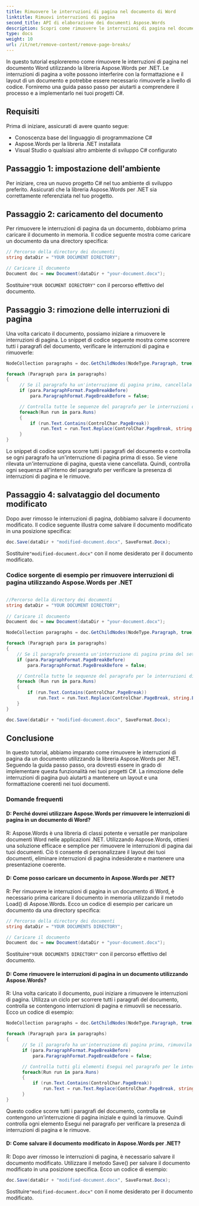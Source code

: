 ```yaml
---
title: Rimuovere le interruzioni di pagina nel documento di Word
linktitle: Rimuovi interruzioni di pagina
second_title: API di elaborazione dei documenti Aspose.Words
description: Scopri come rimuovere le interruzioni di pagina nel documento Word utilizzando la libreria Aspose.Words per .NET. Segui la nostra guida passo passo per un layout senza interruzioni.
type: docs
weight: 10
url: /it/net/remove-content/remove-page-breaks/
---
```

In questo tutorial esploreremo come rimuovere le interruzioni di pagina nel documento Word utilizzando la libreria Aspose.Words per .NET. Le interruzioni di pagina a volte possono interferire con la formattazione e il layout di un documento e potrebbe essere necessario rimuoverle a livello di codice. Forniremo una guida passo passo per aiutarti a comprendere il processo e a implementarlo nei tuoi progetti C#.

## Requisiti

Prima di iniziare, assicurati di avere quanto segue:

- Conoscenza base del linguaggio di programmazione C#
- Aspose.Words per la libreria .NET installata
- Visual Studio o qualsiasi altro ambiente di sviluppo C# configurato

## Passaggio 1: impostazione dell'ambiente

Per iniziare, crea un nuovo progetto C# nel tuo ambiente di sviluppo preferito. Assicurati che la libreria Aspose.Words per .NET sia correttamente referenziata nel tuo progetto.

## Passaggio 2: caricamento del documento

Per rimuovere le interruzioni di pagina da un documento, dobbiamo prima caricare il documento in memoria. Il codice seguente mostra come caricare un documento da una directory specifica:

```csharp
// Percorso della directory dei documenti
string dataDir = "YOUR DOCUMENT DIRECTORY";

// Caricare il documento
Document doc = new Document(dataDir + "your-document.docx");
```

 Sostituire`"YOUR DOCUMENT DIRECTORY"` con il percorso effettivo del documento.

## Passaggio 3: rimozione delle interruzioni di pagina

Una volta caricato il documento, possiamo iniziare a rimuovere le interruzioni di pagina. Lo snippet di codice seguente mostra come scorrere tutti i paragrafi del documento, verificare le interruzioni di pagina e rimuoverle:

```csharp
NodeCollection paragraphs = doc.GetChildNodes(NodeType.Paragraph, true);

foreach (Paragraph para in paragraphs)
{
     // Se il paragrafo ha un'interruzione di pagina prima, cancellala
     if (para.ParagraphFormat.PageBreakBefore)
         para.ParagraphFormat.PageBreakBefore = false;

     // Controlla tutte le sequenze del paragrafo per le interruzioni di pagina e rimuovile
     foreach(Run run in para.Runs)
     {
         if (run.Text.Contains(ControlChar.PageBreak))
             run.Text = run.Text.Replace(ControlChar.PageBreak, string.Empty);
     }
}
```

Lo snippet di codice sopra scorre tutti i paragrafi del documento e controlla se ogni paragrafo ha un'interruzione di pagina prima di esso. Se viene rilevata un'interruzione di pagina, questa viene cancellata. Quindi, controlla ogni sequenza all'interno del paragrafo per verificare la presenza di interruzioni di pagina e le rimuove.

## Passaggio 4: salvataggio del documento modificato

Dopo aver rimosso le interruzioni di pagina, dobbiamo salvare il documento modificato. Il codice seguente illustra come salvare il documento modificato in una posizione specifica:

```csharp
doc.Save(dataDir + "modified-document.docx", SaveFormat.Docx);
```

 Sostituire`"modified-document.docx"` con il nome desiderato per il documento modificato.

### Codice sorgente di esempio per rimuovere interruzioni di pagina utilizzando Aspose.Words per .NET 
```csharp

//Percorso della directory dei documenti
string dataDir = "YOUR DOCUMENT DIRECTORY"; 
 
// Caricare il documento
Document doc = new Document(dataDir + "your-document.docx");

NodeCollection paragraphs = doc.GetChildNodes(NodeType.Paragraph, true);

foreach (Paragraph para in paragraphs)
{
	// Se il paragrafo presenta un'interruzione di pagina prima del set, cancellala.
	if (para.ParagraphFormat.PageBreakBefore)
		para.ParagraphFormat.PageBreakBefore = false;

	// Controlla tutte le sequenze del paragrafo per le interruzioni di pagina e rimuovile.
	foreach (Run run in para.Runs)
	{
		if (run.Text.Contains(ControlChar.PageBreak))
			run.Text = run.Text.Replace(ControlChar.PageBreak, string.Empty);
	}
}

doc.Save(dataDir + "modified-document.docx", SaveFormat.Docx);        

```

## Conclusione

In questo tutorial, abbiamo imparato come rimuovere le interruzioni di pagina da un documento utilizzando la libreria Aspose.Words per .NET. Seguendo la guida passo passo, ora dovresti essere in grado di implementare questa funzionalità nei tuoi progetti C#. La rimozione delle interruzioni di pagina può aiutarti a mantenere un layout e una formattazione coerenti nei tuoi documenti.

### Domande frequenti

#### D: Perché dovrei utilizzare Aspose.Words per rimuovere le interruzioni di pagina in un documento di Word?

R: Aspose.Words è una libreria di classi potente e versatile per manipolare documenti Word nelle applicazioni .NET. Utilizzando Aspose.Words, ottieni una soluzione efficace e semplice per rimuovere le interruzioni di pagina dai tuoi documenti. Ciò ti consente di personalizzare il layout dei tuoi documenti, eliminare interruzioni di pagina indesiderate e mantenere una presentazione coerente.

#### D: Come posso caricare un documento in Aspose.Words per .NET?

R: Per rimuovere le interruzioni di pagina in un documento di Word, è necessario prima caricare il documento in memoria utilizzando il metodo Load() di Aspose.Words. Ecco un codice di esempio per caricare un documento da una directory specifica:

```csharp
// Percorso della directory dei documenti
string dataDir = "YOUR DOCUMENTS DIRECTORY";

// Caricare il documento
Document doc = new Document(dataDir + "your-document.docx");
```

 Sostituire`"YOUR DOCUMENTS DIRECTORY"` con il percorso effettivo del documento.

#### D: Come rimuovere le interruzioni di pagina in un documento utilizzando Aspose.Words?

R: Una volta caricato il documento, puoi iniziare a rimuovere le interruzioni di pagina. Utilizza un ciclo per scorrere tutti i paragrafi del documento, controlla se contengono interruzioni di pagina e rimuovili se necessario. Ecco un codice di esempio:

```csharp
NodeCollection paragraphs = doc.GetChildNodes(NodeType.Paragraph, true);

foreach (Paragraph para in paragraphs)
{
      // Se il paragrafo ha un'interruzione di pagina prima, rimuovila
      if (para.ParagraphFormat.PageBreakBefore)
          para.ParagraphFormat.PageBreakBefore = false;

      // Controlla tutti gli elementi Esegui nel paragrafo per le interruzioni di pagina e rimuovili
      foreach(Run run in para.Runs)
      {
          if (run.Text.Contains(ControlChar.PageBreak))
              run.Text = run.Text.Replace(ControlChar.PageBreak, string.Empty);
      }
}
```

Questo codice scorre tutti i paragrafi del documento, controlla se contengono un'interruzione di pagina iniziale e quindi la rimuove. Quindi controlla ogni elemento Esegui nel paragrafo per verificare la presenza di interruzioni di pagina e le rimuove.

#### D: Come salvare il documento modificato in Aspose.Words per .NET?

R: Dopo aver rimosso le interruzioni di pagina, è necessario salvare il documento modificato. Utilizzare il metodo Save() per salvare il documento modificato in una posizione specifica. Ecco un codice di esempio:

```csharp
doc.Save(dataDir + "modified-document.docx", SaveFormat.Docx);
```

 Sostituire`"modified-document.docx"` con il nome desiderato per il documento modificato.
